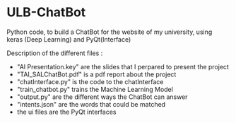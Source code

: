 # ULB-ChatBot
Python code, to build a ChatBot for the website of my university, using keras (Deep Learning) and PyQt(Interface)

Description of the different files : 
- "AI Presentation.key" are the slides that I perpared to present the project
- "TAI_SALChatBot.pdf" is a pdf report about the project 
- "chatInterface.py" is the code to the chatInterface 
- "train_chatbot.py" trains the Machine Learning Model 
- "output.py" are the different ways the ChatBot can answer
- "intents.json" are the words that could be matched 
- the ui files are the PyQt interfaces

